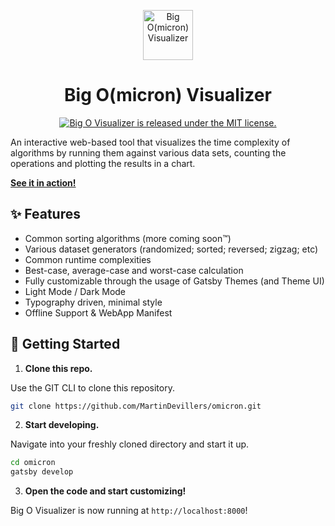 <p align="center">
  <a href="https://omi.cr">
    <img alt="Big O(micron) Visualizer" width="80" src="https://omi.cr/logo.png" />
  </a>
</p>
<h1 align="center">
  Big O(micron) Visualizer
</h1>

<p align="center">
  <a href="https://github.com/MartinDevillers/omicron/blob/master/LICENSE">
    <img src="https://img.shields.io/badge/license-MIT-blue.svg" alt="Big O Visualizer is released under the MIT license." />
  </a>
</p>

An interactive web-based tool that visualizes the time complexity of algorithms by running them against various data sets, counting the operations and plotting the results in a chart.

[**See it in action!**](https://omi.cr)

## ✨ Features

- Common sorting algorithms (more coming soon™)
- Various dataset generators (randomized; sorted; reversed; zigzag; etc)
- Common runtime complexities
- Best-case, average-case and worst-case calculation
- Fully customizable through the usage of Gatsby Themes (and Theme UI)
- Light Mode / Dark Mode
- Typography driven, minimal style
- Offline Support & WebApp Manifest

## 🚀 Getting Started

1. **Clone this repo.**

Use the GIT CLI to clone this repository.

```sh
git clone https://github.com/MartinDevillers/omicron.git
```

2. **Start developing.**

Navigate into your freshly cloned directory and start it up.

```sh
cd omicron
gatsby develop
```

3. **Open the code and start customizing!**

Big O Visualizer is now running at `http://localhost:8000`!
